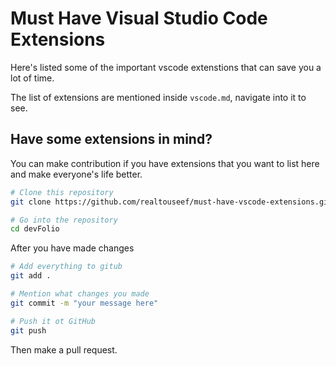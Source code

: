 # Must Have Visual Studio Code Extensions

Here's listed some of the important vscode extenstions that can save you a lot of time.

The list of extensions are mentioned inside `vscode.md`, navigate into it to see.

## Have some extensions in mind?

You can make contribution if you have extensions that you want to list here and make everyone's life better.

```bash
# Clone this repository
git clone https://github.com/realtouseef/must-have-vscode-extensions.git

# Go into the repository
cd devFolio
```

After you have made changes

```bash
# Add everything to gitub
git add .

# Mention what changes you made
git commit -m "your message here"

# Push it ot GitHub
git push
```

Then make a pull request.
